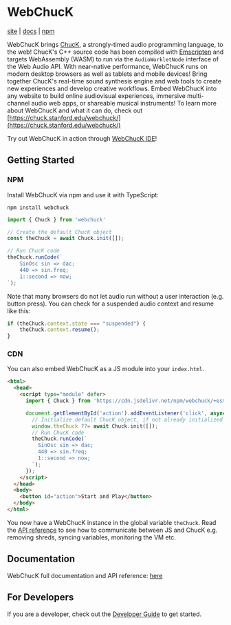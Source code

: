 # WebChucK
[site](https://chuck.stanford.edu/webchuck/) | [docs](https://chuck.stanford.edu/webchuck/docs) | [npm](https://www.npmjs.com/package/webchuck)

WebChucK brings [ChucK](https://chuck.stanford.edu), a strongly-timed audio programming language, to 
the web! ChucK's C++ source code has been compiled with [Emscripten](https://emscripten.org) and 
targets WebAssembly (WASM) to run via the `AudioWorkletNode` interface of the Web Audio API. 
With near-native performance, WebChucK runs on modern desktop browsers as well as tablets and mobile 
devices! Bring together ChucK's real-time sound synthesis engine and web tools to create new 
experiences and develop creative workflows. Embed WebChucK into any website to build online audiovisual 
experiences, immersive multi-channel audio web apps, or shareable musical instruments! To learn more 
about WebChucK and what it can do, check out [https://chuck.stanford.edu/webchuck/](https://chuck.stanford.edu/webchuck/)

Try out WebChucK in action through [WebChucK IDE](https://chuck.stanford.edu/ide/)!

## Getting Started

### NPM 

Install WebChucK via npm and use it with TypeScript:

```
npm install webchuck
```

```ts
import { Chuck } from 'webchuck'

// Create the default ChucK object
const theChuck = await Chuck.init([]);

// Run ChucK code
theChuck.runCode(`
    SinOsc sin => dac;
    440 => sin.freq;
    1::second => now;
`);
```

Note that many browsers do not let audio run without a user interaction (e.g. button press).
You can check for a suspended audio context and resume like this:

```ts
if (theChuck.context.state === "suspended") {
    theChuck.context.resume();
}
```

### CDN 

You can also embed WebChucK as a JS module into your `index.html`. 

```html
<html>
  <head>
    <script type="module" defer>
      import { Chuck } from 'https://cdn.jsdelivr.net/npm/webchuck/+esm';

      document.getElementById('action').addEventListener('click', async () => {
        // Initialize default ChucK object, if not already initialized
        window.theChuck ??= await Chuck.init([]);
        // Run ChucK code
        theChuck.runCode(`
          SinOsc sin => dac;
          440 => sin.freq;
          1::second => now;
        `);
      });
    </script>
  </head>
  <body>
    <button id="action">Start and Play</button>
  </body>
</html>
```

You now have a WebChucK instance in the global variable `theChuck`. Read the [API reference](https://chuck.stanford.edu/webchuck/docs) to see how to communicate between JS and ChucK e.g. removing shreds, syncing variables, monitoring the VM etc.

## Documentation

WebChucK full documentation and API reference: [here](https://chuck.stanford.edu/webchuck/docs)

## For Developers

If you are a developer, check out the [Developer Guide](https://github.com/ccrma/webchuck/blob/main/DEVELOPER_GUIDE.md) to get started.

